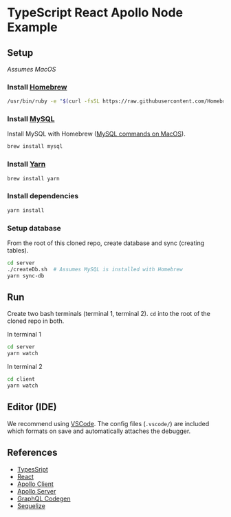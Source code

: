 # TypeScript React Apollo Node Example

## Setup
*Assumes MacOS*

### Install [Homebrew](https://brew.sh/)
```bash
/usr/bin/ruby -e "$(curl -fsSL https://raw.githubusercontent.com/Homebrew/install/master/install)"
```

### Install [MySQL](https://www.mysql.com/)

Install MySQL with Homebrew ([MySQL commands on MacOS](https://gist.github.com/nrollr/3f57fc15ded7dddddcc4e82fe137b58e)).
```bash
brew install mysql
```

### Install [Yarn](https://yarnpkg.com/)
```bash
brew install yarn
```

### Install dependencies
```bash
yarn install
```

### Setup database

From the root of this cloned repo, create database and sync (creating tables).
```bash
cd server
./createDb.sh  # Assumes MySQL is installed with Homebrew
yarn sync-db
```

## Run

Create two bash terminals (terminal 1, terminal 2). `cd` into the root of the cloned repo in both.

In terminal 1
```bash
cd server
yarn watch
```

In terminal 2
```bash
cd client
yarn watch
```

## Editor (IDE)
We recommend using [VSCode](https://code.visualstudio.com/). The config files (`.vscode/`) are included which formats on save and automatically attaches the debugger.

## References
* [TypesSript](https://www.typescriptlang.org/)
* [React](https://reactjs.org/)
* [Apollo Client](https://www.apollographql.com/docs/react/)
* [Apollo Server](https://www.apollographql.com/docs/apollo-server/)
* [GraphQL Codegen](https://graphql-code-generator.com/docs/getting-started/)
* [Sequelize](http://docs.sequelizejs.com/)
